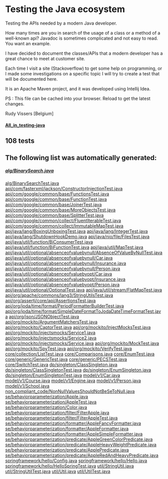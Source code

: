 # Testing the Java ecosystem

Testing the APIs needed by a modern Java developer.

How many times are you in search of the usage of a class or a method of a well-known api?
Javadoc is sometimes complicated and not easy to read. You want an example.

I have decided to document the classes/APIs that a modern developer has a great chance to meet at customer site.

Each time I visit a site (Stackoverflow) to get some help on programming, or I made some investigations on a specific topic I will try to create a test that will be documented here.

It is an Apache Maven project, and it was developed using Intellij Idea.

PS : This file can be cached into your browser. Reload to get the latest changes.

Rudy Vissers [Belgium]

#### [All_in_testing-java](https://htmlpreview.github.io/?https://github.com/houdini68/testing-java/blob/master/%20All_in_testing-java.html)

108 tests 
-
The following list was automatically generated:
-
##### [alg/BinarySearch.java](./src/main/java/alg/BinarySearch.java)
[alg/BinarySearchTest.java](./src/test/java/alg/BinarySearchTest.java)
[api/com/fasterxml/jackson/ConstructorInjectionTest.java](./src/test/java/api/com/fasterxml/jackson/ConstructorInjectionTest.java)
[api/com/google/common/base/FunctionsTest.java](./src/test/java/api/com/google/common/base/FunctionsTest.java)
[api/com/google/common/base/FunctionTest.java](./src/test/java/api/com/google/common/base/FunctionTest.java)
[api/com/google/common/base/JoinerTest.java](./src/test/java/api/com/google/common/base/JoinerTest.java)
[api/com/google/common/base/MoreObjectsTest.java](./src/test/java/api/com/google/common/base/MoreObjectsTest.java)
[api/com/google/common/base/SplitterTest.java](./src/test/java/api/com/google/common/base/SplitterTest.java)
[api/com/google/common/collect/FluentIterableTest.java](./src/test/java/api/com/google/common/collect/FluentIterableTest.java)
[api/com/google/common/collect/ImmutableMapTest.java](./src/test/java/api/com/google/common/collect/ImmutableMapTest.java)
[api/java/lang/BoxingUnboxingTest.java](./src/test/java/api/java/lang/BoxingUnboxingTest.java)
[api/java/lang/IntegerTest.java](./src/test/java/api/java/lang/IntegerTest.java)
[api/java/lang/ShutdownHookDemo.java](./src/main/java/api/java/lang/ShutdownHookDemo.java)
[api/java/nio/file/FilesTest.java](./src/test/java/api/java/nio/file/FilesTest.java)
[api/java/util/function/BiConsumerTest.java](./src/test/java/api/java/util/function/BiConsumerTest.java)
[api/java/util/function/BiFunctionTest.java](./src/test/java/api/java/util/function/BiFunctionTest.java)
[api/java/util/MapTest.java](./src/test/java/api/java/util/MapTest.java)
[api/java/util/optional/absenceofvaluebynull/AbsenceOfValueByNullTest.java](./src/test/java/api/java/util/optional/absenceofvaluebynull/AbsenceOfValueByNullTest.java)
[api/java/util/optional/absenceofvaluebynull/Car.java](./src/main/java/api/java/util/optional/absenceofvaluebynull/Car.java)
[api/java/util/optional/absenceofvaluebynull/Insurance.java](./src/main/java/api/java/util/optional/absenceofvaluebynull/Insurance.java)
[api/java/util/optional/absenceofvaluebynull/Person.java](./src/main/java/api/java/util/optional/absenceofvaluebynull/Person.java)
[api/java/util/optional/absenceofvaluebyopt/Car.java](./src/main/java/api/java/util/optional/absenceofvaluebyopt/Car.java)
[api/java/util/optional/absenceofvaluebyopt/Insurance.java](./src/main/java/api/java/util/optional/absenceofvaluebyopt/Insurance.java)
[api/java/util/optional/absenceofvaluebyopt/Person.java](./src/main/java/api/java/util/optional/absenceofvaluebyopt/Person.java)
[api/java/util/optional/OptionalTest.java](./src/test/java/api/java/util/optional/OptionalTest.java)
[api/java/util/stream/FlatMapTest.java](./src/test/java/api/java/util/stream/FlatMapTest.java)
[api/org/apache/commons/lang3/StringUtilsTest.java](./src/test/java/api/org/apache/commons/lang3/StringUtilsTest.java)
[api/org/assertj/core/api/AssertionsTest.java](./src/test/java/api/org/assertj/core/api/AssertionsTest.java)
[api/org/joda/time/format/PeriodFormatterBuilderTest.java](./src/test/java/api/org/joda/time/format/PeriodFormatterBuilderTest.java)
[api/org/joda/time/format/SimpleDateFormatToJodaDateTimeFormatTest.java](./src/test/java/api/org/joda/time/format/SimpleDateFormatToJodaDateTimeFormatTest.java)
[api/org/json/JSONObjectTest.java](./src/test/java/api/org/json/JSONObjectTest.java)
[api/org/mockito/ArgumentMatchersTest.java](./src/test/java/api/org/mockito/ArgumentMatchersTest.java)
[api/org/mockito/CaptorTest.java](./src/test/java/api/org/mockito/CaptorTest.java)
[api/org/mockito/InjectMocksTest.java](./src/test/java/api/org/mockito/InjectMocksTest.java)
[api/org/mockito/injectsmocks/Service1.java](./src/main/java/api/org/mockito/injectsmocks/Service1.java)
[api/org/mockito/injectsmocks/Service2.java](./src/main/java/api/org/mockito/injectsmocks/Service2.java)
[api/org/mockito/injectsmocks/Service.java](./src/main/java/api/org/mockito/injectsmocks/Service.java)
[api/org/mockito/MockTest.java](./src/test/java/api/org/mockito/MockTest.java)
[api/org/mockito/SpyTest.java](./src/test/java/api/org/mockito/SpyTest.java)
[api/org/mockito/VerifyTest.java](./src/test/java/api/org/mockito/VerifyTest.java)
[core/collection/ListTest.java](./src/test/java/core/collection/ListTest.java)
[core/Comparisons.java](./src/test/java/core/Comparisons.java)
[core/EnumTest.java](./src/test/java/core/EnumTest.java)
[core/generic/GenericTest.java](./src/test/java/core/generic/GenericTest.java)
[core/generic/PECSTest.java](./src/test/java/core/generic/PECSTest.java)
[core/SwitchTest.java](./src/test/java/core/SwitchTest.java)
[dp/singleton/ClassSingleton.java](./src/main/java/dp/singleton/ClassSingleton.java)
[dp/singleton/ClassSingletonTest.java](./src/test/java/dp/singleton/ClassSingletonTest.java)
[dp/singleton/EnumSingleton.java](./src/main/java/dp/singleton/EnumSingleton.java)
[dp/singleton/EnumSingletonTest.java](./src/test/java/dp/singleton/EnumSingletonTest.java)
[model/v1/Car.java](./src/main/java/model/v1/Car.java)
[model/v1/Course.java](./src/main/java/model/v1/Course.java)
[model/v1/Engine.java](./src/main/java/model/v1/Engine.java)
[model/v1/Person.java](./src/main/java/model/v1/Person.java)
[model/v1/School.java](./src/main/java/model/v1/School.java)
[non_compliant_code/NonNullValuesShouldNotBeSeToNull.java](./src/main/java/non_compliant_code/NonNullValuesShouldNotBeSeToNull.java)
[se/behaviorparameterization/Apple.java](./src/main/java/se/behaviorparameterization/Apple.java)
[se/behaviorparameterization/AppleTest.java](./src/test/java/se/behaviorparameterization/AppleTest.java)
[se/behaviorparameterization/Color.java](./src/main/java/se/behaviorparameterization/Color.java)
[se/behaviorparameterization/filter/FilterApple.java](./src/main/java/se/behaviorparameterization/filter/FilterApple.java)
[se/behaviorparameterization/filter/FilterAppleTest.java](./src/test/java/se/behaviorparameterization/filter/FilterAppleTest.java)
[se/behaviorparameterization/formatter/AppleFancyFormatter.java](./src/main/java/se/behaviorparameterization/formatter/AppleFancyFormatter.java)
[se/behaviorparameterization/formatter/AppleFormatter.java](./src/main/java/se/behaviorparameterization/formatter/AppleFormatter.java)
[se/behaviorparameterization/formatter/AppleSimpleFormatter.java](./src/main/java/se/behaviorparameterization/formatter/AppleSimpleFormatter.java)
[se/behaviorparameterization/predicate/AppleGreenColorPredicate.java](./src/main/java/se/behaviorparameterization/predicate/AppleGreenColorPredicate.java)
[se/behaviorparameterization/predicate/AppleHeavyWeightPredicate.java](./src/main/java/se/behaviorparameterization/predicate/AppleHeavyWeightPredicate.java)
[se/behaviorparameterization/predicate/ApplePredicate.java](./src/main/java/se/behaviorparameterization/predicate/ApplePredicate.java)
[se/behaviorparameterization/predicate/AppleRedAndHeavyPredicate.java](./src/main/java/se/behaviorparameterization/predicate/AppleRedAndHeavyPredicate.java)
[springframework/hello/Config.java](./src/test/java/springframework/hello/Config.java)
[springframework/hello/Hello.java](./src/test/java/springframework/hello/Hello.java)
[springframework/hello/HelloSpringTest.java](./src/test/java/springframework/hello/HelloSpringTest.java)
[util/StringUtil.java](./src/main/java/util/StringUtil.java)
[util/StringUtilTest.java](./src/test/java/util/StringUtilTest.java)
[util/Util.java](./src/main/java/util/Util.java)
[util/UtilTest.java](./src/test/java/util/UtilTest.java)
 
